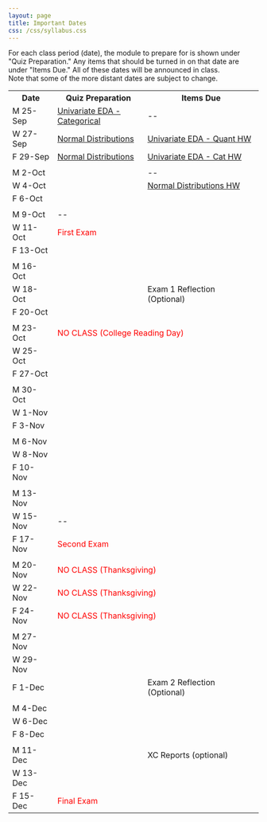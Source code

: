 ```yaml
---
layout: page
title: Important Dates
css: /css/syllabus.css
---
```


<div class="alert alert-info">
For each class period (date), the module to prepare for is shown under "Quiz Preparation." Any items that should be turned in on that date are under "Items Due." All of these dates will be announced in class.
</div>

<div class="alert alert-warning">
Note that some of the more distant dates are subject to change.
</div>

<table width="100%">
<tr><th width="18%">Date</th><th width="36%">Quiz Preparation</th><th width="46%">Items Due</th></tr>
<!---
<tr><td>M 11-Sep</td>
    <td><a href="../modules/DataProduction">DataProduction</a></td>
    <td><a href="../modules/WhyStats_HW">Why Statistics is Important HW</a></td></tr>
<tr><td>W 13-Sep</td>
    <td><a href="../modules/GettingDataIntoR">Getting Data Into R</a></td>
    <td><a href="../modules/FoundationalDefns_HW">Foundational Definitions HW</a></td></tr>
<tr><td>F 15-Sep</td>
    <td><a href="../modules/GettingDataIntoR">Getting Data Into R</a></td>
    <td><a href="../modules/DataProduction_HW">Data Production HW</a></td></tr>
<tr><td></td><td></td><td></td></tr>
<tr><td>M 18-Sep</td>
    <td><a href="../modules/UEDAQuant1">Summaries for One Quant ...</a></td>
    <td>--</td></tr>
<tr><td>W 20-Sep</td>
    <td><a href="../modules/UEDAQuant2">Univariate EDA - Quant</a></td>
    <td><a href="../modules/GettingDataIntoR_HW">Getting Data Into R HW</a></td></tr>
<tr><td>F 22-Sep</td>
    <td><a href="../modules/UEDAQuant2">Univariate EDA - Quant</a></td>
    <td>--</td></tr>
<tr><td></td><td></td><td></td></tr>
--->
<tr><td>M 25-Sep</td>
    <td><a href="../modules/UEDACat">Univariate EDA - Categorical</a></td>
    <td>--</td></tr>
<tr><td>W 27-Sep</td>
    <td><a href="../modules/NormalDist">Normal Distributions</a></td>
    <td><a href="../modules/UEDAQuant2_HW2">Univariate EDA - Quant HW</a></td></tr>
<tr><td>F 29-Sep</td>
    <td><a href="../modules/NormalDist">Normal Distributions</a></td>
    <td><a href="../modules/UEDACat_HW">Univariate EDA - Cat HW</a></td></tr>
    
<tr><td></td><td></td><td></td></tr>
<tr><td>M 2-Oct</td>
    <td></td>
    <td>--</td></tr>
<tr><td>W 4-Oct</td>
    <td></td>
    <td><a href="../modules/NormalDist_HW2">Normal Distributions HW</a></td></tr>
<tr><td>F 6-Oct</td>
    <td></td>
    <td></td></tr>
    
<tr><td></td><td></td><td></td></tr>
<tr><td>M 9-Oct</td>
    <td>--</td>
    <td></td></tr>
<tr><td>W 11-Oct</td>
    <td colspan="2"><span style="color:red">First Exam</span></td></tr>
<tr><td>F 13-Oct</td>
    <td></td>
    <td></td></tr>
    
<tr><td></td><td></td><td></td></tr>
<tr><td>M 16-Oct</td>
    <td></td>
    <td></td></tr>
<tr><td>W 18-Oct</td>
    <td></td>
    <td>Exam 1 Reflection (Optional)</td></tr>
<tr><td>F 20-Oct</td>
    <td></td>
    <td></td></tr>
    
<tr><td></td><td></td><td></td></tr>
<tr><td>M 23-Oct</td>
    <td colspan="2"><span style="color:red">NO CLASS (College Reading Day)</span></td></tr>
<tr><td>W 25-Oct</td>
    <td></td>
    <td></td></tr>
<tr><td>F 27-Oct</td>
    <td></td>
    <td></td></tr>
    
<tr><td></td><td></td><td></td></tr>
<tr><td>M 30-Oct</td>
    <td></td>
    <td></td></tr>
<tr><td>W 1-Nov</td>
    <td></td>
    <td></td></tr>
<tr><td>F 3-Nov</td>
    <td></td>
    <td></td></tr>
    
<tr><td></td><td></td><td></td></tr>
<tr><td>M 6-Nov</td>
    <td></td>
    <td></td></tr>
<tr><td>W 8-Nov</td>
    <td></td>
    <td></td></tr>
<tr><td>F 10-Nov</td>
    <td></td>
    <td></td></tr>
    
<tr><td></td><td></td><td></td></tr>
<tr><td>M 13-Nov</td>
    <td></td>
    <td></td></tr>
<tr><td>W 15-Nov</td>
    <td>--</td>
    <td></td></tr>
<tr><td>F 17-Nov</td>
    <td colspan="2"><span style="color:red">Second Exam</span></td></tr>
    
<tr><td></td><td></td><td></td></tr>
<tr><td>M 20-Nov</td>
    <td colspan="2"><span style="color:red">NO CLASS (Thanksgiving)</span></td></tr>
<tr><td>W 22-Nov</td>
    <td colspan="2"><span style="color:red">NO CLASS (Thanksgiving)</span></td></tr>
<tr><td>F 24-Nov</td>
    <td colspan="2"><span style="color:red">NO CLASS (Thanksgiving)</span></td></tr>
    
<tr><td></td><td></td><td></td></tr>
<tr><td>M 27-Nov</td>
    <td></td>
    <td></td></tr>
<tr><td>W 29-Nov</td>
    <td></td>
    <td></td></tr>
<tr><td>F 1-Dec</td>
    <td></td>
    <td>Exam 2 Reflection (Optional)</td></tr>
    
<tr><td></td><td></td><td></td></tr>
<tr><td>M 4-Dec</td>
    <td></td>
    <td></td></tr>
<tr><td>W 6-Dec</td>
    <td></td>
    <td></td></tr>
<tr><td>F 8-Dec</td>
    <td></td>
    <td></td></tr>
    
<tr><td></td><td></td><td></td></tr>
<tr><td>M 11-Dec</td>
    <td></td>
    <td>XC Reports (optional)</td></tr>
<tr><td>W 13-Dec</td>
    <td></td>
    <td></td></tr>
<tr><td>F 15-Dec</td>
    <td colspan="2"><span style="color:red">Final Exam</span></td></tr>
</table>

